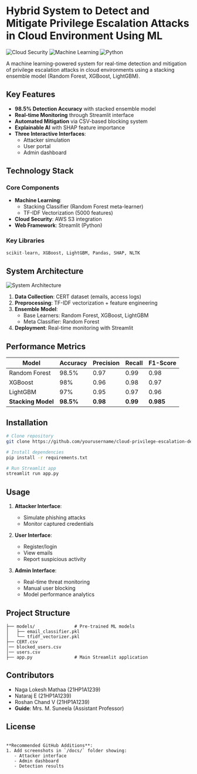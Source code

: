 # Hybrid System to Detect and Mitigate Privilege Escalation Attacks in Cloud Environment Using ML

![Cloud Security](https://img.shields.io/badge/Cloud-Security-blue)
![Machine Learning](https://img.shields.io/badge/ML-Ensemble-orange)
![Python](https://img.shields.io/badge/Python-3.8%2B-green)

A machine learning-powered system for real-time detection and mitigation of privilege escalation attacks in cloud environments using a stacking ensemble model (Random Forest, XGBoost, LightGBM).

## Key Features

- **98.5% Detection Accuracy** with stacked ensemble model
- **Real-time Monitoring** through Streamlit interface
- **Automated Mitigation** via CSV-based blocking system
- **Explainable AI** with SHAP feature importance
- **Three Interactive Interfaces**:
  - Attacker simulation
  - User portal
  - Admin dashboard

## Technology Stack

### Core Components
- **Machine Learning**: 
  - Stacking Classifier (Random Forest meta-learner)
  - TF-IDF Vectorization (5000 features)
- **Cloud Security**: AWS S3 integration
- **Web Framework**: Streamlit (Python)

### Key Libraries
```python
scikit-learn, XGBoost, LightGBM, Pandas, SHAP, NLTK
```

## System Architecture

![System Architecture](docs/system_architecture.png)

1. **Data Collection**: CERT dataset (emails, access logs)
2. **Preprocessing**: TF-IDF vectorization + feature engineering
3. **Ensemble Model**: 
   - Base Learners: Random Forest, XGBoost, LightGBM
   - Meta Classifier: Random Forest
4. **Deployment**: Real-time monitoring with Streamlit

## Performance Metrics

| Model            | Accuracy | Precision | Recall | F1-Score |
|------------------|----------|-----------|--------|----------|
| Random Forest    | 98.5%    | 0.97      | 0.99   | 0.98     |
| XGBoost          | 98%      | 0.96      | 0.98   | 0.97     |
| LightGBM         | 97%      | 0.95      | 0.97   | 0.96     |
| **Stacking Model** | **98.5%** | **0.98**  | **0.99** | **0.985** |

## Installation

```bash
# Clone repository
git clone https://github.com/yourusername/cloud-privilege-escalation-detection.git

# Install dependencies
pip install -r requirements.txt

# Run Streamlit app
streamlit run app.py
```

## Usage

1. **Attacker Interface**:
   - Simulate phishing attacks
   - Monitor captured credentials

2. **User Interface**:
   - Register/login
   - View emails
   - Report suspicious activity

3. **Admin Interface**:
   - Real-time threat monitoring
   - Manual user blocking
   - Model performance analytics

## Project Structure

```
├── models/               # Pre-trained ML models
│   ├── email_classifier.pkl
│   └── tfidf_vectorizer.pkl
├── CERT.csv
│── blocked_users.csv
│── users.csv
├── app.py                # Main Streamlit application
```

## Contributors

- Naga Lokesh Mathaa (21HP1A1239)
- Nataraj E (21HP1A1239)
- Roshan Chand V (21HP1A1239)
- **Guide**: Mrs. M. Suneela (Assistant Professor)

## License

```

**Recommended GitHub Additions**:
1. Add screenshots in `/docs/` folder showing:
   - Attacker interface
   - Admin dashboard
   - Detection results
